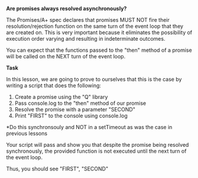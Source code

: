 <b>Are promises always resolved asynchronously?</b>

The Promises/A+ spec declares that promises MUST NOT fire their resolution/rejection 
function on the same turn of the event loop that they are created on.  This is 
very important because it eliminates the possibility of execution order
varying and resulting in indeterminate outcomes.

You can expect that the functions passed to the "then" method of a promise will be
called on the NEXT turn of the event loop.

<b>Task</b>

In this lesson, we are going to prove to ourselves that this is the case by 
writing a script that does the following:

1. Create a promise using the "Q" library
2. Pass console.log to the "then" method of our promise
3. Resolve the promise with a parameter "SECOND"
4. Print "FIRST" to the console using console.log

*Do this synchronsouly and NOT in a setTimeout as was the case in previous lessons

Your script will pass and show you that despite the promise being resolved synchronously,
the provided function is not executed until the next turn of the event loop.

Thus, you should see "FIRST", "SECOND"